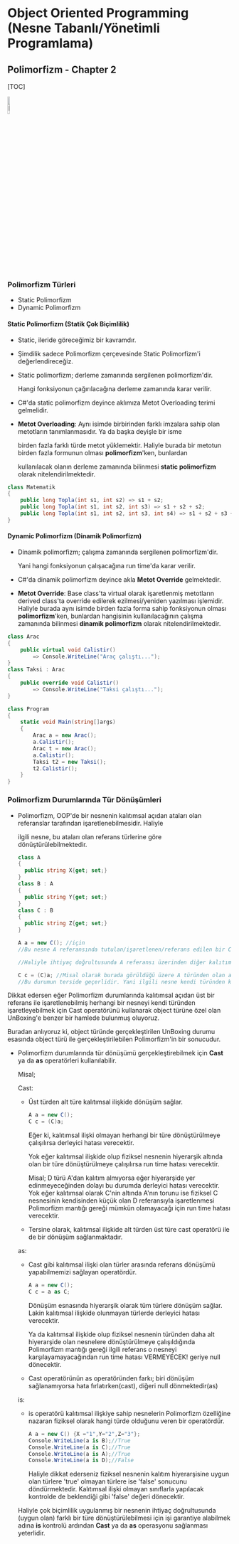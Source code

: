 # Object  Oriented Programming (Nesne Tabanlı/Yönetimli Programlama)

## Polimorfizm - Chapter 2

[TOC]

<img src = https://github.com/trukafatsum/CSharpNotlarim/blob/main/OOP/%C4%B0lgili%20Ders%20QR/20-QR.png width=10% alt="İlgili Video İçeriği QR" />

### Polimorfizm Türleri

* Static Polimorfizm
* Dynamic Polimorfizm



#### Static Polimorfizm (Statik Çok Biçimlilik)

* Static, ileride göreceğimiz bir kavramdır.

* Şimdilik sadece Polimorfizm çerçevesinde Static Polimorfizm'i değerlendireceğiz.

* Static polimorfizm; derleme zamanında sergilenen polimorfizm'dir.

  Hangi fonksiyonun çağırılacağına derleme zamanında karar verilir.

* C#'da static polimorfizm deyince aklımıza Metot Overloading terimi gelmelidir.

* **Metot Overloading**: Aynı isimde birbirinden farklı imzalara sahip olan metotların tanımlanmasıdır. Ya da başka deyişle bir isme

  birden fazla farklı türde metot yüklemektir. Haliyle burada bir metotun birden fazla formunun olması **polimorfizm**'ken, bunlardan

  kullanılacak olanın derleme zamanında bilinmesi **static polimorfizm** olarak nitelendirilmektedir.

```csharp
class Matematik
{
    public long Topla(int s1, int s2) => s1 + s2;
    public long Topla(int s1, int s2, int s3) => s1 + s2 + s2;
    public long Topla(int s1, int s2, int s3, int s4) => s1 + s2 + s3 + s4;
}
```



#### Dynamic Polimorfizm (Dinamik Polimorfizm)

* Dinamik polimorfizm; çalışma zamanında sergilenen polimorfizm'dir.

  Yani hangi fonksiyonun çalışacağına run time'da karar verilir.

* C#'da dinamik polimorfizm deyince akla **Metot Override** gelmektedir.

* **Metot Override**: Base class'ta virtual olarak işaretlenmiş metotların derived class'ta override edilerek ezilmesi/yeniden yazılması işlemidir. Haliyle burada aynı isimde birden fazla forma sahip fonksiyonun olması **polimorfizm**'ken, bunlardan hangisinin kullanılacağının çalışma zamanında bilinmesi **dinamik polimorfizm** olarak nitelendirilmektedir.

```csharp
class Arac
{
    public virtual void Calistir()
        => Console.WriteLine("Araç çalıştı...");
}
class Taksi : Arac
{
    public override void Calistir()
        => Console.WriteLine("Taksi çalıştı...");
}
```

```csharp
class Program
{
    static void Main(string[]args)
    {
        Arac a = new Arac();
        a.Calistir();
        Arac t = new Arac();
        a.Calistir();
        Taksi t2 = new Taksi();
        t2.Calistir();
    }
}
```



### Polimorfizm Durumlarında Tür Dönüşümleri

* Polimorfizm, OOP'de bir nesnenin kalıtımsal açıdan ataları olan referanslar tarafından işaretlenebilmesidir. Haliyle

  ilgili nesne, bu ataları olan referans türlerine göre dönüştürülebilmektedir.

  ```csharp
  class A
  {
  	public string X{get; set;}
  }
  class B : A
  {
  	public string Y{get; set;}
  }
  class C : B
  {
  	public string Z{get; set;}
  }
  
  A a = new C(); //için
  //Bu nesne A referansında tutulan/işaretlenen/referans edilen bir C türünden nesnedir.
  
  //Haliyle ihtiyaç doğrultusunda A referansı üzerinden diğer kalıtımsal ilişkide olduğu referanslara yahut kendi referansına dönüştürülebilmelidir.
  
  C c = (C)a; //Misal olarak burada görüldüğü üzere A türünden olan a referansındaki özünde C türünden olan bu nesne kendi türünden bir referansla işaretlenmiştir. (Dikkat ederseniz bu işlem için Cast operatörü kullanılmaktadır.)
  //Bu durumun terside geçerlidir. Yani ilgili nesne kendi türünden kalıtımsal olarak ataları olan diğer türlere Cast edilebilir.
  ```

Dikkat edersen eğer Polimorfizm durumlarında kalıtımsal açıdan üst bir referans ile işaretlenebilmiş herhangi bir nesneyi kendi türünden işaretleyebilmek için Cast operatörünü kullanarak object türüne özel olan UnBoxing'e benzer bir hamlede bulunmuş oluyoruz.

Buradan anlıyoruz ki, object türünde gerçekleştirilen UnBoxing durumu esasında object türü ile gerçekleştirilebilen Polimorfizm'in bir sonucudur.

* Polimorfizm durumlarında tür dönüşümü gerçekleştirebilmek için **Cast** ya da **as** operatörleri kullanılabilir.

  Misal;

  Cast:

  * Üst türden alt türe kalıtımsal ilişkide dönüşüm sağlar.

    ```csharp
    A a = new C();
    C c = (C)a;
    ```

    Eğer ki, kalıtımsal ilişki olmayan herhangi bir türe dönüştürülmeye çalışılırsa derleyici hatası verecektir.

    Yok eğer kalıtımsal ilişkide olup fiziksel nesnenin hiyerarşik altında olan bir türe dönüştürülmeye çalışılırsa run time hatası verecektir.

    Misal; D türü A'dan kalıtım almıyorsa eğer hiyerarşide yer edinmeyeceğinden dolayı bu durumda derleyici hatası verecektir. Yok eğer
    kalıtımsal olarak C'nin altında A'nın torunu ise fiziksel C nesnesinin kendisinden küçük olan D referansıyla işaretlenmesi Polimorfizm mantığı 
    gereği mümkün olamayacağı için run time hatası verecektir.

  * Tersine olarak, kalıtımsal ilişkide alt türden üst türe cast operatörü ile de bir dönüşüm sağlanmaktadır.

  as:

  * Cast gibi kalıtımsal ilişki olan türler arasında referans dönüşümü yapabilmemizi sağlayan operatördür.

    ```csharp
    A a = new C();
    C c = a as C;
    ```

    Dönüşüm esnasında hiyerarşik olarak tüm türlere dönüşüm sağlar. Lakin kalıtımsal ilişkide olunmayan türlerde derleyici hatası verecektir.

    Ya da kalıtımsal ilişkide olup fiziksel nesnenin türünden daha alt hiyerarşide olan nesnelere dönüştürülmeye çalışıldığında Polimorfizm
    mantığı gereği ilgili referans o nesneyi karşılayamayacağından run time hatası VERMEYECEK! geriye null dönecektir.

  * Cast operatörünün as operatöründen farkı; biri dönüşüm sağlanamıyorsa hata fırlatırken(cast), diğeri null dönmektedir(as)

  is:

  * is operatörü kalıtımsal ilişkiye sahip nesnelerin Polimorfizm özelliğine nazaran fiziksel olarak hangi türde olduğunu veren bir operatördür.

    ```csharp
    A a = new C() {X ="1",Y="2",Z="3"};
    Console.WriteLine(a is B);//True
    Console.WriteLine(a is C);//True
    Console.WriteLine(a is A);//True
    Console.WriteLine(a is D);//False
    ```

    Haliyle dikkat ederseniz fiziksel nesnenin kalıtım hiyerarşisine uygun olan türlere 'true' olmayan türlere ise 'false' sonucunu döndürmektedir.
    Kalıtımsal ilişki olmayan sınıflarla yapılacak kontrolde de beklendiği gibi 'false' değeri dönecektir.

  

  Haliyle çok biçimlilik uygulanmış bir nesnenin ihtiyaç doğrultusunda (uygun olan) farklı bir türe dönüştürülebilmesi için işi garantiye alabilmek adına **is** kontrolü ardından **Cast** ya da **as** operasyonu sağlanması yeterlidir.

